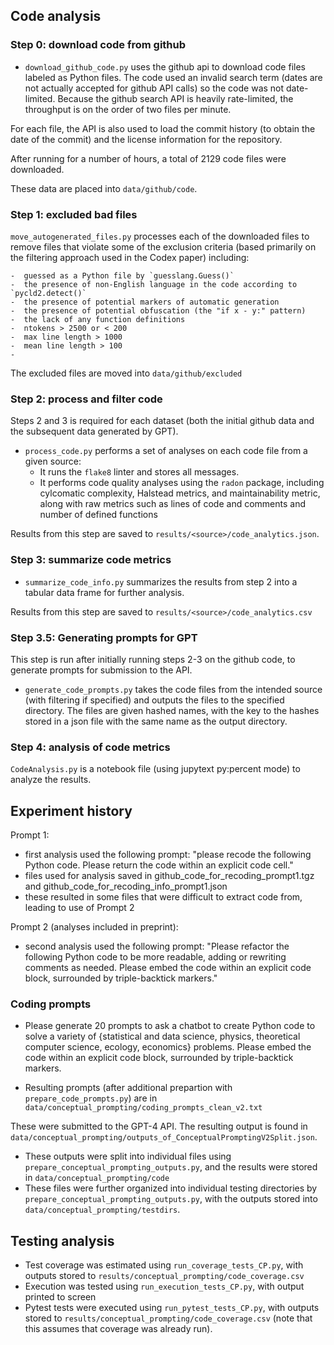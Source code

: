 ## Code analysis



### Step 0: download code from github

- `download_github_code.py` uses the github api to download code files labeled as Python files.  The code used an invalid search term (dates are not actually accepted for github API calls) so the code was not date-limited.  Because the github search API is heavily rate-limited, the throughput is on the order of two files per minute.

For each file, the API is also used to load the commit history (to obtain the date of the commit) and the license information for the repository.

After running for a number of hours, a total of 2129 code files were downloaded.

These data are placed into `data/github/code`.

### Step 1: excluded bad files

`move_autogenerated_files.py` processes each of the downloaded files to remove files that violate some of the exclusion criteria (based primarily on the filtering approach used in the Codex paper) including:

    -  guessed as a Python file by `guesslang.Guess()`
    -  the presence of non-English language in the code according to `pycld2.detect()`
    -  the presence of potential markers of automatic generation
    -  the presence of potential obfuscation (the "if x - y:" pattern)
    -  the lack of any function definitions
    -  ntokens > 2500 or < 200
    -  max line length > 1000
    -  mean line length > 100
    -  

The excluded files are moved into `data/github/excluded`

### Step 2: process and filter code

Steps 2 and 3 is required for each dataset (both the initial github data and the subsequent data generated by GPT).

- `process_code.py` performs a set of analyses on each code file from a given source:
  - It runs the `flake8` linter and stores all messages.
  - It performs code quality analyses using the `radon` package, including cylcomatic complexity, Halstead metrics, and maintainability metric, along with raw metrics such as lines of code and comments and number of defined functions


Results from this step are saved to `results/<source>/code_analytics.json`.

### Step 3: summarize code metrics

- `summarize_code_info.py` summarizes the results from step 2 into a tabular data frame for further analysis.

Results from this step are saved to `results/<source>/code_analytics.csv`


### Step 3.5: Generating prompts for GPT 

This step is run after initially running steps 2-3 on the github code, to generate prompts for submission to the API.

- `generate_code_prompts.py` takes the code files from the intended source (with filtering if specified) and outputs the files to the specified directory. The files are given hashed names, with the key to the hashes stored in a json file with the same name as the output directory.


### Step 4: analysis of code metrics

`CodeAnalysis.py` is a notebook file (using jupytext py:percent mode) to analyze the results.


## Experiment history

Prompt 1:

- first analysis used the following prompt: "please recode the following Python code.  Please return the code within an explicit code cell."
- files used for analysis saved in github_code_for_recoding_prompt1.tgz and github_code_for_recoding_info_prompt1.json
- these resulted in some files that were difficult to extract code from, leading to use of Prompt 2

Prompt 2 (analyses included in preprint):
- second analysis used the following prompt: "Please refactor the following Python code to be more readable, adding or rewriting comments as needed. Please embed the code within an explicit code block, surrounded by triple-backtick markers."


### Coding prompts

- Please generate 20 prompts to ask a chatbot to create Python code to solve a variety of {statistical and data science, physics, theoretical computer science, ecology, economics} problems.  Please embed the code within an explicit code block, surrounded by triple-backtick markers.

- Resulting prompts (after additional prepartion with `prepare_code_prompts.py`) are in `data/conceptual_prompting/coding_prompts_clean_v2.txt`

These were submitted to the GPT-4 API.  The resulting output is found in `data/conceptual_prompting/outputs_of_ConceptualPromptingV2Split.json`.  
- These outputs were split into individual files using `prepare_conceptual_prompting_outputs.py`, and the results were stored in `data/conceptual_prompting/code`
- These files were further organized into individual testing directories by `prepare_conceptual_prompting_outputs.py`, with the outputs stored into `data/conceptual_prompting/testdirs`.  

## Testing analysis

- Test coverage was estimated using `run_coverage_tests_CP.py`, with outputs stored to `results/conceptual_prompting/code_coverage.csv`
- Execution was tested using `run_execution_tests_CP.py`, with output printed to screen
- Pytest tests were executed using `run_pytest_tests_CP.py`, with outputs stored to `results/conceptual_prompting/code_coverage.csv` (note that this assumes that coverage was already run).


